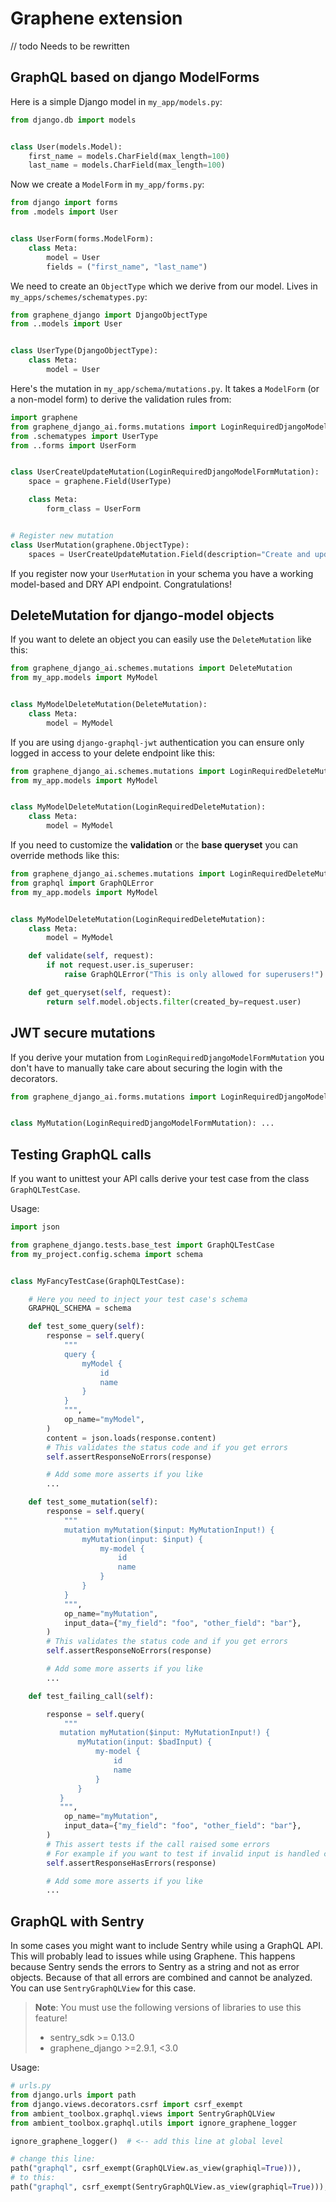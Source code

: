 # Graphene extension
// todo Needs to be rewritten

## GraphQL based on django ModelForms

Here is a simple Django model in `my_app/models.py`:

```python
from django.db import models


class User(models.Model):
    first_name = models.CharField(max_length=100)
    last_name = models.CharField(max_length=100)
```

Now we create a `ModelForm` in `my_app/forms.py`:

```python
from django import forms
from .models import User


class UserForm(forms.ModelForm):
    class Meta:
        model = User
        fields = ("first_name", "last_name")
```

 We need to create an `ObjectType` which we derive from our model.
 Lives in `my_apps/schemes/schematypes.py`:

```python
from graphene_django import DjangoObjectType
from ..models import User


class UserType(DjangoObjectType):
    class Meta:
        model = User
```

 Here's the mutation in `my_app/schema/mutations.py`.
 It takes a `ModelForm` (or a non-model form) to derive the validation rules from:

```python
import graphene
from graphene_django_ai.forms.mutations import LoginRequiredDjangoModelFormMutation
from .schematypes import UserType
from ..forms import UserForm


class UserCreateUpdateMutation(LoginRequiredDjangoModelFormMutation):
    space = graphene.Field(UserType)

    class Meta:
        form_class = UserForm


# Register new mutation
class UserMutation(graphene.ObjectType):
    spaces = UserCreateUpdateMutation.Field(description="Create and update users")
```

 If you register now your `UserMutation` in your schema you have a working model-based and DRY API
 endpoint. Congratulations!

## DeleteMutation for django-model objects

If you want to delete an object you can easily use the `DeleteMutation` like this:

```python
from graphene_django_ai.schemes.mutations import DeleteMutation
from my_app.models import MyModel


class MyModelDeleteMutation(DeleteMutation):
    class Meta:
        model = MyModel
```

If you are using `django-graphql-jwt` authentication you can ensure only logged in access to your delete endpoint like this:

```python
from graphene_django_ai.schemes.mutations import LoginRequiredDeleteMutation
from my_app.models import MyModel


class MyModelDeleteMutation(LoginRequiredDeleteMutation):
    class Meta:
        model = MyModel
```

If you need to customize the **validation** or the **base queryset** you can override methods like this:

```python
from graphene_django_ai.schemes.mutations import LoginRequiredDeleteMutation
from graphql import GraphQLError
from my_app.models import MyModel


class MyModelDeleteMutation(LoginRequiredDeleteMutation):
    class Meta:
        model = MyModel

    def validate(self, request):
        if not request.user.is_superuser:
            raise GraphQLError("This is only allowed for superusers!")

    def get_queryset(self, request):
        return self.model.objects.filter(created_by=request.user)
```

## JWT secure mutations

If you derive your mutation from `LoginRequiredDjangoModelFormMutation` you don't have to manually take
care about securing the login with the decorators.

```python
from graphene_django_ai.forms.mutations import LoginRequiredDjangoModelFormMutation


class MyMutation(LoginRequiredDjangoModelFormMutation): ...
```

## Testing GraphQL calls

If you want to unittest your API calls derive your test case from the class `GraphQLTestCase`.

Usage:

```python
import json

from graphene_django.tests.base_test import GraphQLTestCase
from my_project.config.schema import schema


class MyFancyTestCase(GraphQLTestCase):

    # Here you need to inject your test case's schema
    GRAPHQL_SCHEMA = schema

    def test_some_query(self):
        response = self.query(
            """
            query {
                myModel {
                    id
                    name
                }
            }
            """,
            op_name="myModel",
        )
        content = json.loads(response.content)
        # This validates the status code and if you get errors
        self.assertResponseNoErrors(response)

        # Add some more asserts if you like
        ...

    def test_some_mutation(self):
        response = self.query(
            """
            mutation myMutation($input: MyMutationInput!) {
                myMutation(input: $input) {
                    my-model {
                        id
                        name
                    }
                }
            }
            """,
            op_name="myMutation",
            input_data={"my_field": "foo", "other_field": "bar"},
        )
        # This validates the status code and if you get errors
        self.assertResponseNoErrors(response)

        # Add some more asserts if you like
        ...

    def test_failing_call(self):

        response = self.query(
            """
           mutation myMutation($input: MyMutationInput!) {
               myMutation(input: $badInput) {
                   my-model {
                       id
                       name
                   }
               }
           }
           """,
            op_name="myMutation",
            input_data={"my_field": "foo", "other_field": "bar"},
        )
        # This assert tests if the call raised some errors
        # For example if you want to test if invalid input is handled correctly by your endpoint
        self.assertResponseHasErrors(response)

        # Add some more asserts if you like
        ...
```

## GraphQL with Sentry

In some cases you might want to include Sentry while using a GraphQL API. This will probably lead to issues
while using Graphene. This happens because Sentry sends the errors to Sentry as a string and not as error
objects. Because of that all errors are combined and cannot be analyzed. You can use `SentryGraphQLView` for this case.

> **Note**: You must use the following versions of libraries to use this feature!
> * sentry_sdk >= 0.13.0
> * graphene_django >=2.9.1, <3.0

Usage:

```python
# urls.py
from django.urls import path
from django.views.decorators.csrf import csrf_exempt
from ambient_toolbox.graphql.views import SentryGraphQLView
from ambient_toolbox.graphql.utils import ignore_graphene_logger

ignore_graphene_logger()  # <-- add this line at global level

# change this line:
path("graphql", csrf_exempt(GraphQLView.as_view(graphiql=True))),
# to this:
path("graphql", csrf_exempt(SentryGraphQLView.as_view(graphiql=True))),
```
